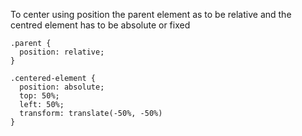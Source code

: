 To center using position the parent element as to be relative
and the centred element has to be absolute or fixed

```
.parent {
  position: relative;
}

.centered-element {
  position: absolute;
  top: 50%;
  left: 50%;
  transform: translate(-50%, -50%)
}
```
